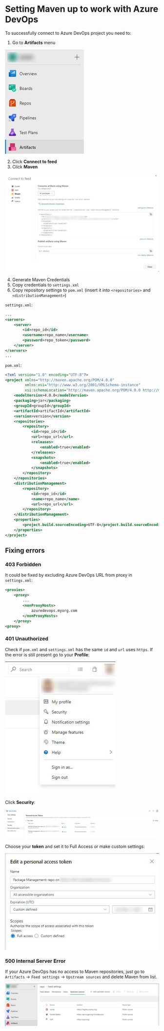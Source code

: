 # Setting Maven up to work with Azure DevOps

To successfully connect to Azure DevOps project you need to:
1. Go to **Artifacts** menu

![](img/menu.jpg)

2. Click **Connect to feed**
3. Click **Maven** 

![](img/connect-to-feed.jpg)

4. Generate Maven Credentials
5. Copy credentials to `settings.xml`
6. Copy repository settings to `pom.xml` (insert it into `<repositories>` and `<distributionManagement>`)

`settings.xml`:
```XML
...
<servers>
    <server>
        <id>repo_id</id>
        <username>repo_name</username>
        <password>repo_token</password>
    </server>
</servers>
...
```
`pom.xml`:
```XML
<?xml version="1.0" encoding="UTF-8"?>
<project xmlns="http://maven.apache.org/POM/4.0.0"
         xmlns:xsi="http://www.w3.org/2001/XMLSchema-instance"
         xsi:schemaLocation="http://maven.apache.org/POM/4.0.0 http://maven.apache.org/xsd/maven-4.0.0.xsd">
    <modelVersion>4.0.0</modelVersion>
    <packaging>jar</packaging>
    <groupId>groupId</groupId>
    <artifactId>artifactId</artifactId>
    <version>version</version>
    <repositories>
        <repository>
            <id>repo_id</id>
            <url>repo_url</url>
            <releases>
                <enabled>true</enabled>
            </releases>
            <snapshots>
                <enabled>true</enabled>
            </snapshots>
        </repository>
    </repositories>
    <distributionManagement>
        <repository>
            <id>repo_id</id>
            <name>repo_name</name>
            <url>repo_url</url>
        </repository>
    </distributionManagement>
    <properties>
        <project.build.sourceEncoding>UTF-8</project.build.sourceEncoding>
    </properties>
</project>
```

## Fixing errors

### 403 Forbidden

It could be fixed by excluding Azure DevOps URL from proxy in `settings.xml`:
```XML
<proxies>
    <proxy>
        ...
        <nonProxyHosts>
            azuredevops.myorg.com
        </nonProxyHosts>
    </proxy>
<proxy>
```

### 401 Unauthorized

Check if `pom.xml` and `settings.xml` has the same `id` and `url` uses `https`. 
If the error is still present go to your **Profile**:

![](img/profile.jpg)

Click **Security**:

![](img/personal_tokens.jpg)

Choose your **token** and set it to Full Access or make custom settings:

![](img/edit_token.jpg)

### 500 Internal Server Error

If your Azure DevOps has no access to Maven repositories, just go to `Artifacts` -> `Feed settings` -> `Upstream sources` and delete Maven from list.

![](img/upstream_sources.jpg)
